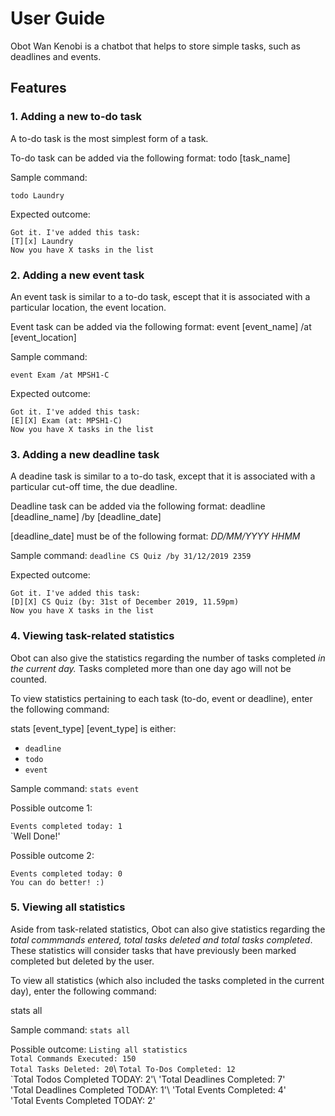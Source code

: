 # User Guide
Obot Wan Kenobi is a chatbot that helps to store simple tasks, such as deadlines and events.
## Features 

### 1. Adding a new to-do task
A to-do task is the most simplest form of a task.

To-do task can be added via the following format:
todo [task_name]

Sample command:

`todo Laundry`

Expected outcome:

`Got it. I've added this task:`\
`[T][x] Laundry`\
`Now you have X tasks in the list`

### 2. Adding a new event task
An event task is similar to a to-do task, escept that it is associated with a particular location, the event location.

Event task can be added via the following format:
event [event_name] /at [event_location]

Sample command:

`event Exam /at MPSH1-C`

Expected outcome:

`Got it. I've added this task:`\
`[E][X] Exam (at: MPSH1-C)`\
`Now you have X tasks in the list`

### 3. Adding a new deadline task
A deadine task is similar to a to-do task, except that it is associated with a particular cut-off time, the due deadline.

Deadline task can be added via the following format:
deadline [deadline_name] /by [deadline_date]

[deadline_date] must be of the following format:
_DD/MM/YYYY HHMM_

Sample command:
`deadline CS Quiz /by 31/12/2019 2359`

Expected outcome:

`Got it. I've added this task:`\
`[D][X] CS Quiz (by: 31st of December 2019, 11.59pm)`\
`Now you have X tasks in the list`

### 4. Viewing task-related statistics
Obot can also give the statistics regarding the number of tasks completed _in the current day._
Tasks completed more than one day ago will not be counted.

To view statistics pertaining to each task (to-do, event or deadline), enter the following command:

stats [event_type]
[event_type] is either: 
* `deadline`
* `todo`
* `event`

Sample command:
`stats event`

Possible outcome 1:

`Events completed today: 1`\
`Well Done!'

Possible outcome 2:

`Events completed today: 0`\
`You can do better! :)`

### 5. Viewing all statistics
Aside from task-related statistics, Obot can also give statistics regarding the _total commmands entered, total tasks deleted and total tasks completed_. These statistics will consider tasks that have previously been marked completed but deleted by the user. 

To view all statistics (which also included the tasks completed in the current day), enter the following command:

stats all

Sample command:
`stats all`

Possible outcome:
`Listing all statistics`\
`Total Commands Executed: 150`\
`Total Tasks Deleted: 20`\\
`Total To-Dos Completed: 12`\
`Total Todos Completed TODAY: 2'\\
'Total Deadlines Completed: 7'\
'Total Deadlines Completed TODAY: 1'\\
'Total Events Completed: 4'\
'Total Events Completed TODAY: 2'





